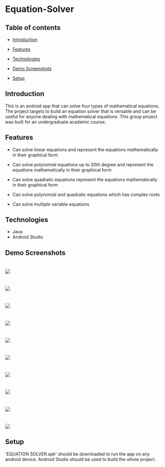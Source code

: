 # Equation-Solver


## Table of contents

* [Introduction](#introduction)

* [Features](#features)

* [Technologies](#technologies)

* [Demo Screenshots](#demo-screenshots)

* [Setup](#setup)

## Introduction

This is an android app that can solve four types of mathematical equations. The project targets to build an equation solver that is versatile and can be useful for anyone dealing with mathematical equations.  This group project was built for an undergraduate academic course.

## Features


  *  Can solve linear equations and represent the equations mathematically in their graphical form 
  
  *  Can solve polynomial equations up to 20th degree and represent the equations mathematically in their graphical form 
  
  *  Can solve quadratic equations represent the equations mathematically in their graphical form 
  
  *  Can solve polynomial and quadratic equations which has complex roots 
  
  *  Can solve multiple variable equations
  
 
  
  ## Technologies
  
  * Java
  * Android Studio

  
  ## Demo Screenshots
  
<div> 
 <h1>      </h1>

 <img src="DEMO_IMAGES/1.png">

 </div>


<div> 
 
 <h1>      </h1>
 


 <img src="DEMO_IMAGES/2.png">

 </div>
 
 <div> 
 <h1>      </h1>

 <img src="DEMO_IMAGES/3.png">

 </div>


<div> 
 
<h1>      </h1>
 <img src="DEMO_IMAGES/4.png">

 </div>
 
 <div> 
 
<h1>      </h1>
 <img src="DEMO_IMAGES/5.png">

 </div>


<div> 
 
<h1>      </h1>
 <img src="DEMO_IMAGES/6.png">

 </div>
 

<div> 
 <h1>      </h1>

 <img src="DEMO_IMAGES/7.png">

 </div>


<div> 
 <h1>      </h1>

 <img src="DEMO_IMAGES/8.png">

 </div>
 
 <div> 
 <h1>      </h1>

 <img src="DEMO_IMAGES/9.png">

 </div>
 
 <div> 
 <h1>      </h1>

 <img src="DEMO_IMAGES/10.png">

 </div>

 ## Setup
  'EQUATION SOLVER.apk' should be downloaded to run the app on any android device. Android Studio should be used to build the whole project.
